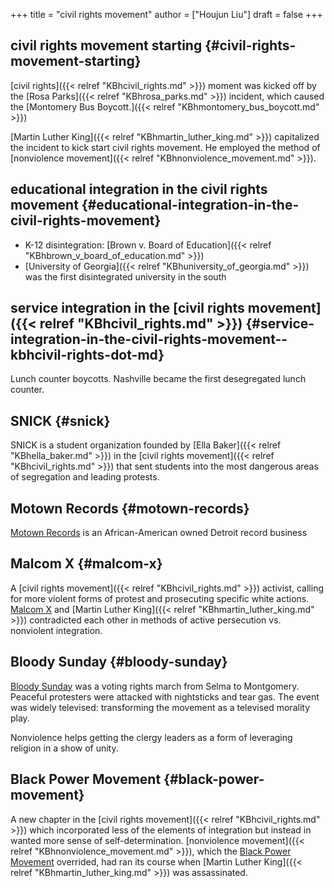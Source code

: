 +++
title = "civil rights movement"
author = ["Houjun Liu"]
draft = false
+++

## civil rights movement starting {#civil-rights-movement-starting}

[civil rights]({{< relref "KBhcivil_rights.md" >}}) moment was kicked off by the [Rosa Parks]({{< relref "KBhrosa_parks.md" >}}) incident, which caused the [Montomery Bus Boycott.]({{< relref "KBhmontomery_bus_boycott.md" >}})

[Martin Luther King]({{< relref "KBhmartin_luther_king.md" >}}) capitalized the incident to kick start civil rights movement. He employed the method of [nonviolence movement]({{< relref "KBhnonviolence_movement.md" >}}).


## educational integration in the civil rights movement {#educational-integration-in-the-civil-rights-movement}

-   K-12 disintegration: [Brown v. Board of Education]({{< relref "KBhbrown_v_board_of_education.md" >}})
-   [University of Georgia]({{< relref "KBhuniversity_of_georgia.md" >}}) was the first disintegrated university in the south


## service integration in the [civil rights movement]({{< relref "KBhcivil_rights.md" >}}) {#service-integration-in-the-civil-rights-movement--kbhcivil-rights-dot-md}

Lunch counter boycotts. Nashville became the first desegregated lunch counter.


## SNICK {#snick}

SNICK is a student organization founded by [Ella Baker]({{< relref "KBhella_baker.md" >}}) in the [civil rights movement]({{< relref "KBhcivil_rights.md" >}}) that sent students into the most dangerous areas of segregation and leading protests.


## Motown Records {#motown-records}

[Motown Records](#motown-records) is an African-American owned Detroit record business


## Malcom X {#malcom-x}

A [civil rights movement]({{< relref "KBhcivil_rights.md" >}}) activist, calling for more violent forms of protest and prosecuting specific white actions. [Malcom X](#malcom-x) and [Martin Luther King]({{< relref "KBhmartin_luther_king.md" >}}) contradicted each other in methods of active persecution vs. nonviolent integration.


## Bloody Sunday {#bloody-sunday}

[Bloody Sunday](#bloody-sunday) was a voting rights march from Selma to Montgomery. Peaceful protesters were attacked with nightsticks and tear gas. The event was widely televised: transforming the movement as a televised morality play.

Nonviolence helps getting the clergy leaders as a form of leveraging religion in a show of unity.


## Black Power Movement {#black-power-movement}

A new chapter in the [civil rights movement]({{< relref "KBhcivil_rights.md" >}}) which incorporated less of the elements of integration but instead in wanted more sense of self-determination. [nonviolence movement]({{< relref "KBhnonviolence_movement.md" >}}), which the [Black Power Movement](#black-power-movement) overrided, had ran its course when [Martin Luther King]({{< relref "KBhmartin_luther_king.md" >}}) was assassinated.